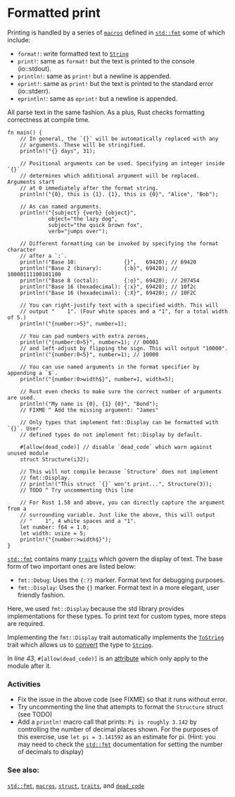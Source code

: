 # Formatted print

Printing is handled by a series of [`macros`][macros] defined in
[`std::fmt`][fmt] some of which include:

* `format!`: write formatted text to [`String`][string]
* `print!`: same as `format!` but the text is printed to the console
  (io::stdout).
* `println!`: same as `print!` but a newline is appended.
* `eprint!`: same as `print!` but the text is printed to the standard error
  (io::stderr).
* `eprintln!`: same as `eprint!` but a newline is appended.

All parse text in the same fashion. As a plus, Rust checks formatting
correctness at compile time.

```rust,editable,ignore,mdbook-runnable
fn main() {
    // In general, the `{}` will be automatically replaced with any
    // arguments. These will be stringified.
    println!("{} days", 31);

    // Positional arguments can be used. Specifying an integer inside `{}`
    // determines which additional argument will be replaced. Arguments start
    // at 0 immediately after the format string.
    println!("{0}, this is {1}. {1}, this is {0}", "Alice", "Bob");

    // As can named arguments.
    println!("{subject} {verb} {object}",
             object="the lazy dog",
             subject="the quick brown fox",
             verb="jumps over");

    // Different formatting can be invoked by specifying the format character
    // after a `:`.
    println!("Base 10:               {}",   69420); // 69420
    println!("Base 2 (binary):       {:b}", 69420); // 10000111100101100
    println!("Base 8 (octal):        {:o}", 69420); // 207454
    println!("Base 16 (hexadecimal): {:x}", 69420); // 10f2c
    println!("Base 16 (hexadecimal): {:X}", 69420); // 10F2C

    // You can right-justify text with a specified width. This will
    // output "    1". (Four white spaces and a "1", for a total width of 5.)
    println!("{number:>5}", number=1);

    // You can pad numbers with extra zeroes,
    println!("{number:0>5}", number=1); // 00001
    // and left-adjust by flipping the sign. This will output "10000".
    println!("{number:0<5}", number=1); // 10000

    // You can use named arguments in the format specifier by appending a `$`.
    println!("{number:0>width$}", number=1, width=5);

    // Rust even checks to make sure the correct number of arguments are used.
    println!("My name is {0}, {1} {0}", "Bond");
    // FIXME ^ Add the missing argument: "James"

    // Only types that implement fmt::Display can be formatted with `{}`. User-
    // defined types do not implement fmt::Display by default.

    #[allow(dead_code)] // disable `dead_code` which warn against unused module
    struct Structure(i32);

    // This will not compile because `Structure` does not implement
    // fmt::Display.
    // println!("This struct `{}` won't print...", Structure(3));
    // TODO ^ Try uncommenting this line

    // For Rust 1.58 and above, you can directly capture the argument from a
    // surrounding variable. Just like the above, this will output
    // "    1", 4 white spaces and a "1".
    let number: f64 = 1.0;
    let width: usize = 5;
    println!("{number:>width$}");
}
```

[`std::fmt`][fmt] contains many [`traits`][traits] which govern the display
of text. The base form of two important ones are listed below:

* `fmt::Debug`: Uses the `{:?}` marker. Format text for debugging purposes.
* `fmt::Display`: Uses the `{}` marker. Format text in a more elegant, user
  friendly fashion.

Here, we used `fmt::Display` because the std library provides implementations
for these types. To print text for custom types, more steps are required.

Implementing the `fmt::Display` trait automatically implements the
[`ToString`] trait which allows us to [convert] the type to [`String`][string].

In *line 43*, `#[allow(dead_code)]` is an [attribute] which only apply to the module after it.

### Activities

* Fix the issue in the above code (see FIXME) so that it runs without
  error.
* Try uncommenting the line that attempts to format the `Structure` struct
  (see TODO)
* Add a `println!` macro call that prints: `Pi is roughly 3.142` by controlling
  the number of decimal places shown. For the purposes of this exercise, use
  `let pi = 3.141592` as an estimate for pi. (Hint: you may need to check the
  [`std::fmt`][fmt] documentation for setting the number of decimals to display)

### See also:

[`std::fmt`][fmt], [`macros`][macros], [`struct`][structs], [`traits`][traits], and [`dead_code`][dead_code]

[fmt]: https://doc.rust-lang.org/std/fmt/
[macros]: ../macros.md
[string]: ../std/str.md
[structs]: ../custom_types/structs.md
[traits]: https://doc.rust-lang.org/std/fmt/#formatting-traits
[`ToString`]: https://doc.rust-lang.org/std/string/trait.ToString.html
[convert]: ../conversion/string.md
[attribute]: ../attribute.md
[dead_code]: ../attribute/unused.md
